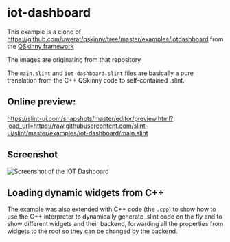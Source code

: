 # iot-dashboard

This example is a clone of https://github.com/uwerat/qskinny/tree/master/examples/iotdashboard from
the [QSkinny framework](https://qskinny.github.io/)

The images are originating from that repository

The `main.slint` and `iot-dashboard.slint` files are basically a pure translation from
the C++ QSkinny code to self-contained .slint.

## Online preview:

https://slint-ui.com/snapshots/master/editor/preview.html?load_url=https://raw.githubusercontent.com/slint-ui/slint/master/examples/iot-dashboard/main.slint

## Screenshot

![Screenshot of the IOT Dashboard](https://slint-ui.com/resources/iot-dashboard_screenshot.png "IOT Dashboard")

## Loading dynamic widgets from C++

The example was also extended with C++ code (the `.cpp`) to show how to use the C++
interpreter to dynamically generate .slint code on the fly and to show different
widgets and their backend, forwarding all the properties from widgets to the
root so they can be changed by the backend.
